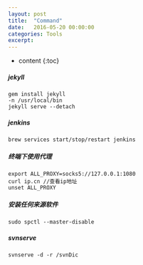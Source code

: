 ```yaml
---
layout: post
title:  "Command"
date:   2016-05-20 00:00:00
categories: Tools
excerpt: 
---
```


* content
{:toc}


##### jekyll

````
gem install jekyll
-n /usr/local/bin
jekyll serve --detach
````

##### jenkins

````
brew services start/stop/restart jenkins
````

##### 终端下使用代理

````
export ALL_PROXY=socks5://127.0.0.1:1080
curl ip.cn //查看ip地址
unset ALL_PROXY
````

##### 安装任何来源软件

````
sudo spctl --master-disable
````

##### svnserve

````
svnserve -d -r /svnDic
````
